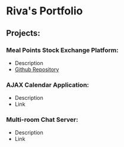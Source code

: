 # Riva's Portfolio

## Projects:
### Meal Points Stock Exchange Platform:
- Description
- [Github Repository](https://github.com/crkranz/AJAX-Calendar-Application.git)
  
### AJAX Calendar Application:
- Description
- Link

### Multi-room Chat Server:
- Description
- Link

